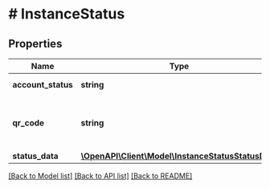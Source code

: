 # # InstanceStatus

## Properties

Name | Type | Description | Notes
------------ | ------------- | ------------- | -------------
**account_status** | **string** | Instance Status | [optional] 
**qr_code** | **string** | Base64-encoded contents of the QR code | [optional] 
**status_data** | [**\OpenAPI\Client\Model\InstanceStatusStatusData**](InstanceStatusStatusData.md) |  | [optional] 

[[Back to Model list]](../../README.md#documentation-for-models) [[Back to API list]](../../README.md#documentation-for-api-endpoints) [[Back to README]](../../README.md)


